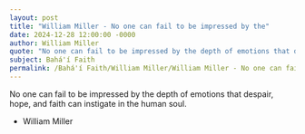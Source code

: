 ```yaml
---
layout: post
title: "William Miller - No one can fail to be impressed by the"
date: 2024-12-28 12:00:00 -0000
author: William Miller
quote: "No one can fail to be impressed by the depth of emotions that despair, hope, and faith can instigate in the human soul."
subject: Bahá'í Faith
permalink: /Bahá'í Faith/William Miller/William Miller - No one can fail to be impressed by the
---
```


No one can fail to be impressed by the depth of emotions that despair, hope, and faith can instigate in the human soul.

- William Miller
